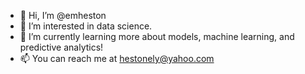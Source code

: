 - 👋 Hi, I’m @emheston
- 👀 I’m interested in data science.
- 🌱 I’m currently learning more about models, machine learning, and predictive analytics!
- 📫 You can reach me at hestonely@yahoo.com

<!---
emheston/emheston is a ✨ special ✨ repository because its `README.md` (this file) appears on your GitHub profile.
You can click the Preview link to take a look at your changes.
--->
